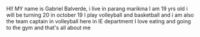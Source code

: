 
HI! MY name is Gabriel Balverde, i live in parang marikina
 I am 19 yrs old i will be turning 20 in october 19 
 I play volleyball and basketball and i am also the team captain in volleyball here in IE department 
I love eating and going to the gym and that's all about me 
